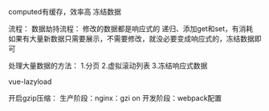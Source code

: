 computed有缓存，效率高
冻结数据

流程：
数据劫持流程：
修改的数据都是响应式的
递归、添加get和set，有消耗
如果有大量新数据只需要展示，不需要修改，就没必要变成响应式的，冻结数据即可

处理大量数据的方法：
1.分页
2.虚拟滚动列表
3.冻结响应式数据


vue-lazyload


开启gzip压缩：
生产阶段：nginx：gzi on
开发阶段：webpack配置